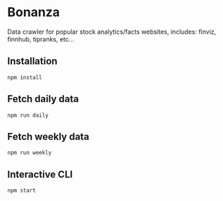 # Bonanza

Data crawler for popular stock analytics/facts websites, includes: finviz, finnhub, tipranks, etc...

## Installation

`npm install`

## Fetch daily data

`npm run daily`

## Fetch weekly data

`npm run weekly`

## Interactive CLI

`npm start`
